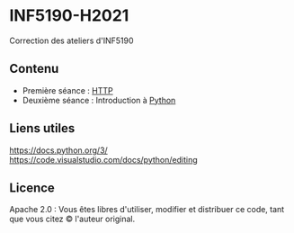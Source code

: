 # INF5190-H2021
Correction des ateliers d'INF5190

## Contenu
- Première séance : [HTTP](./HTTP)
- Deuxième séance : Introduction à [Python](./Python)

## Liens utiles
https://docs.python.org/3/
https://code.visualstudio.com/docs/python/editing


## Licence
Apache 2.0 : Vous êtes libres d'utiliser, modifier et distribuer ce code, tant que vous citez &copy; l'auteur original.
